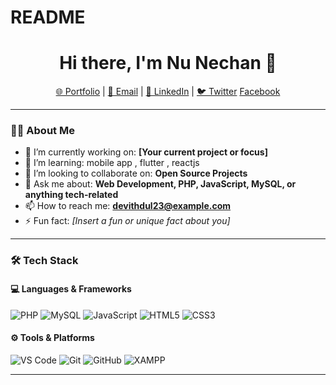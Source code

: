 # README
<h1 align="center">Hi there, I'm Nu Nechan 👋</h1>

<p align="center">
  <a href="#">🌐 Portfolio</a> |
  <a href="#">📧 Email</a> |
  <a href="#">💼 LinkedIn</a> |
  <a href="#">🐦 Twitter</a>
  <a href="#">Facebook</a>
</p>

---

### 👨‍💻 About Me

- 🔭 I’m currently working on: **[Your current project or focus]**
- 🌱 I’m learning: mobile app , flutter , reactjs 
- 👯 I’m looking to collaborate on: **Open Source Projects**
- 💬 Ask me about: **Web Development, PHP, JavaScript, MySQL, or anything tech-related**
- 📫 How to reach me: **devithdul23@example.com**
- ⚡ Fun fact: *[Insert a fun or unique fact about you]*

---

### 🛠️ Tech Stack

#### 💻 Languages & Frameworks
![PHP](https://img.shields.io/badge/PHP-777BB4?style=flat&logo=php&logoColor=white)
![MySQL](https://img.shields.io/badge/MySQL-4479A1?style=flat&logo=mysql&logoColor=white)
![JavaScript](https://img.shields.io/badge/JavaScript-F7DF1E?style=flat&logo=javascript&logoColor=black)
![HTML5](https://img.shields.io/badge/HTML5-E34F26?style=flat&logo=html5&logoColor=white)
![CSS3](https://img.shields.io/badge/CSS3-1572B6?style=flat&logo=css3&logoColor=white)

#### ⚙️ Tools & Platforms
![VS Code](https://img.shields.io/badge/VS_Code-007ACC?style=flat&logo=visual-studio-code&logoColor=white)
![Git](https://img.shields.io/badge/Git-F05032?style=flat&logo=git&logoColor=white)
![GitHub](https://img.shields.io/badge/GitHub-181717?style=flat&logo=github&logoColor=white)
![XAMPP](https://img.shields.io/badge/XAMPP-FB7A24?style=flat&logo=xampp&logoColor=white)

---
<!--
### 📂 Projects

Here are some of my favorite projects:

| Project | Description | Tech |
|--------|-------------|------|
| [Portfolio Website](https://github.com/yourusername/portfolio) | Personal portfolio built with HTML, CSS, JS, and PHP | HTML, CSS, PHP |
| [Blog CMS](https://github.com/yourusername/blog-cms) | A custom blog CMS using PHP and MySQL | PHP, MySQL |
| [To-Do App](https://github.com/yourusername/todo-app) | Simple to-do list app with login system | PHP, MySQL, Bootstrap |

---

### 📈 GitHub Stats

<p align="center">
  <img src="https://github-readme-stats.vercel.app/api?username=yourusername&show_icons=true&theme=default" alt="GitHub Stats" />
  <br />
  <img src="https://github-readme-streak-stats.herokuapp.com/?user=yourusername&" alt="GitHub Streak" />
</p>

---

### 🤝 Let's Connect

- [LinkedIn](https://www.linkedin.com/in/yourprofile)
- [Twitter](https://twitter.com/yourhandle)
- [Personal Website](https://your-portfolio.com)

---

> “Code is like humor. When you have to explain it, it’s bad.” – Cory House
-->


<!--
**devith-sudo/devith-sudo** is a ✨ _special_ ✨ repository because its `README.md` (this file) appears on your GitHub profile.

Here are some ideas to get you started:

- 🔭 I’m currently working on ...
- 🌱 I’m currently learning ...
- 👯 I’m looking to collaborate on ...
- 🤔 I’m looking for help with ...
- 💬 Ask me about ...
- 📫 How to reach me: ...
- 😄 Pronouns: ...
- ⚡ Fun fact: ...
-->


<!--
**devith-sudo/devith-sudo** is a ✨ _special_ ✨ repository because its `README.md` (this file) appears on your GitHub profile.

Here are some ideas to get you started:

- 🔭 I’m currently working on ...
- 🌱 I’m currently learning ...
- 👯 I’m looking to collaborate on ...
- 🤔 I’m looking for help with ...
- 💬 Ask me about ...
- 📫 How to reach me: ...
- 😄 Pronouns: ...
- ⚡ Fun fact: ...
-->
